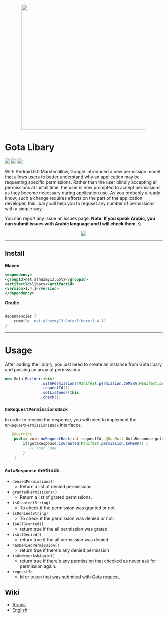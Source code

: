 <p align="center">
  <img src="https://cloud.githubusercontent.com/assets/4659608/12700078/f9528158-c7e4-11e5-9a30-8ec0999be0ad.png" width="400">
</p>

# Gota Libary

![](https://img.shields.io/badge/Platform-Android-brightgreen.svg)
![](https://img.shields.io/crates/l/rustc-serialize.svg)
![](https://img.shields.io/badge/version-1.4.1-blue.svg)


With Android 6.0 Marshmallow, Google introduced a new permission model that allows users to better understand why an application may be requesting specific permissions. Rather than the user blindly accepting all permissions at install time, the user is now prompted to accept permissions as they become necessary during application use. As you probably already know, such a change requires efforts on the part of the application developer, this libary will help you to requset any number of permissions with a simple way.

You can report any issue on issues page. **Note: If you speak Arabic, you can submit issues with Arabic language and I will check them. :)**

<p align="center">
  <img src="https://cloud.githubusercontent.com/assets/4659608/11697977/8366a464-9ecd-11e5-92a2-55114ea91965.gif">
</p>


------ 
## Install
**Maven**

```xml
<dependency>
<groupId>net.alhazmy13.Gota</groupId>
<artifactId>libary</artifactId>
<version>1.4.1</version>
</dependency>
```

**Gradle**

```gradle

dependencies {
	compile 'net.alhazmy13.Gota:libary:1.4.1'
}
```

------ 
# Usage


After adding the library, you just need to create an instance from Gota libary and passing an array of permissions.

```java
new Gota.Builder(this)
                .withPermissions(Manifest.permission.CAMERA,Manifest.permission.ACCESS_FINE_LOCATION,Manifest.permission.CALL_PHONE)
                .requestId(1)
                .setListener(this)
                .check();
```
### `OnRequestPermissionsBack`
In order to receive the response, you will need to implement the `OnRequestPermissionsBack`  interfaces.

```java
   @Override
    public void onRequestBack(int requestId, @NonNull GotaResponse gotaResponse) {
        if(gotaResponse.isGranted(Manifest.permission.CAMERA)) {
           // Your Code
        }
    } 
```

### `GotaResponse` methods
* `deniedPermissions()` 
	* Return a list of denied permissions.
* `grantedPermissions()`
	* Return a list of grated permissions.
* `isGranted(String)`
	* To check if the permission was granted or not.   
*  `isDenied(String)`
	* To check if the permission was denied or not.   
* `isAllGranted()`
	* return true if the all permission was grated
* `isAllDenied()`
	* return true if the all permission was denied
* `hasDeniedPermission()`
	* return true if there's any denied permission
* `isOnNeverAskAgain()`
	* return true if there's any permission that checked as never ask for permission again.
* `requestId` 
	* Id or token that was submited with Gota request.
 

## Wiki

* [Arabic](https://github.com/alhazmy13/Gota/wiki/الشرح-بالعربي)
* [English](https://github.com/alhazmy13/Gota/blob/master/README.md)
